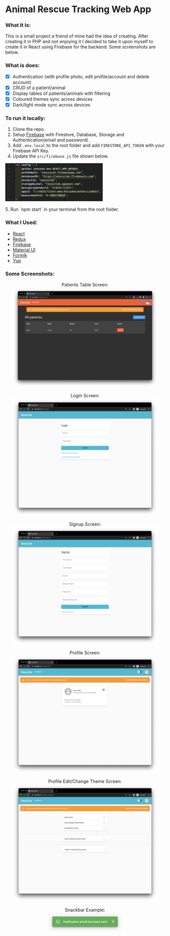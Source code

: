 # Animal Rescue Tracking Web App

### What It Is:

This is a small project a friend of mine had the idea of creating. After creating it in PHP and not enjoying it I decided to take it upon myself to create it in React using Firebase for the backend. Some screenshots are below.

### What is does:

-   [x] Authentication (with profile photo, edit profile/account and delete account)
-   [x] CRUD of a patient/animal
-   [x] Display tables of patients/animals with filtering
-   [x] Coloured themes sync across devices
-   [x] Dark/light mode sync across devices

### To run it locally:

1. Clone the repo.
2. Setup [Firebase](https://firebase.google.com/) with Firestore, Database, Storage and Authentication(email and password).
3. Add `.env.local` to the root folder and add `FIRESTORE_API_TOKEN` with your Firebase API Key.
4. Update the `src/firebase.js` file shown below.
 <p><img src="./images/firebasejs.png" height="120px"/></p>
5. Run `npm start` in your terminal from the root folder.

### What I Used:

-   [React](https://reactjs.org/)
-   [Redux](https://redux.js.org/)
-   [Firebase](https://firebase.google.com/)
-   [Material UI](https://material-ui.com/)
-   [Formik](https://formik.org/)
-   [Yup](https://github.com/jquense/yup)

### Some Screenshots:

<p align="center">
	Patients Table Screen:
	<br />
	<img src="./images/patients.png" width="460px" />
</p>

<p align="center">
	Login Screen:
	<br />
	<img src="./images/login.png" width="460px" />
</p>

<p align="center">
	Signup Screen:
	<br />
	<img src="./images/signUp.png" width="460px" />
</p>

<p align="center">
	Profile Screen:
	<br />
	<img src="./images/profile.png" width="460px" />
</p>

<p align="center">
	Profile Edit/Change Theme Screen:
	<br />
	<img src="./images/profileEdit.png" width="460px" />
</p>

<p align="center">
	Snackbar Example:
	<br />
	<img src="./images/snackbarExample.png" height="60px" />
</p>
